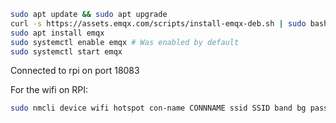 ```bash
sudo apt update && sudo apt upgrade
curl -s https://assets.emqx.com/scripts/install-emqx-deb.sh | sudo bash
sudo apt install emqx
sudo systemctl enable emqx # Was enabled by default
sudo systemctl start emqx
```

Connected to rpi on port 18083

For the wifi on RPI:
```bash
sudo nmcli device wifi hotspot con-name CONNNAME ssid SSID band bg password PASSWORD
```